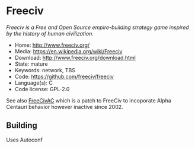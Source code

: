# Freeciv

_Freeciv is a Free and Open Source empire-building strategy game inspired by the history of human civilization._

- Home: http://www.freeciv.org/
- Media: https://en.wikipedia.org/wiki/Freeciv
- Download: http://www.freeciv.org/download.html
- State: mature
- Keywords: network, TBS
- Code: https://github.com/freeciv/freeciv
- Language(s): C
- Code license: GPL-2.0

See also [FreeCivAC](http://freecivac.sourceforge.net/) which is a patch to FreeCiv to incoporate Alpha Centauri behavior
however inactive since 2002.

## Building

Uses Autoconf

